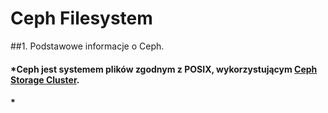 # Ceph Filesystem

##1. Podstawowe informacje o Ceph.
#### *Ceph jest systemem plików zgodnym z POSIX, wykorzystującym [**Ceph Storage Cluster**](http://docs.ceph.com/docs/jewel/rados/).  
#### *   